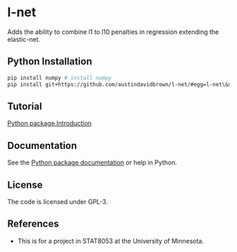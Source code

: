 l-net
===========

Adds the ability to combine l1 to l10 penalties in regression extending the elastic-net.

Python Installation
-------
```bash
pip install numpy # install numpy
pip install git+https://github.com/austindavidbrown/l-net/#egg=l-net\&subdirectory=python-package
```

Tutorial
-------
[Python package Introduction](https://github.com/austindavidbrown/l-net/docs/python_package_introduction.md)


Documentation
-------
See the [Python package documentation](https://github.com/austindavidbrown/l-net/docs/python_lnet.html) or help in Python.

License
-------
The code is licensed under GPL-3.

References
---------
- This is for a project in STAT8053 at the University of Minnesota.